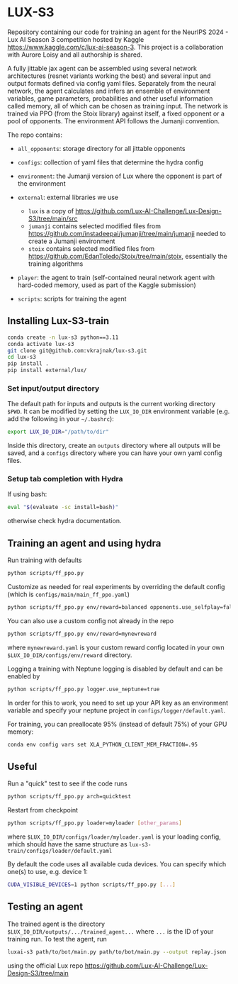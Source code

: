 # LUX-S3

Repository containing our code for training an agent for the NeurIPS 2024 - Lux AI Season 3 competition hosted by Kaggle https://www.kaggle.com/c/lux-ai-season-3. This project is a collaboration with Aurore Loisy and all authorship is shared.

A fully jittable jax agent can be assembled using several network architectures (resnet variants working the best) and several input and output formats defined via config yaml files. Separately from the neural network, the agent calculates and infers an ensemble of environment variables, game parameters, probabilities and other useful information called memory, all of which can be chosen as training input. The network is trained via PPO (from the Stoix library) against itself, a fixed opponent or a pool of opponents. The environment API follows the Jumanji convention.

The repo contains:
- `all_opponents`: storage directory for all jittable opponents
- `configs`: collection of yaml files that determine the hydra config
- `environment`: the Jumanji version of Lux where the opponent is part of the environment
- `external`: external libraries we use

  - `lux` is a copy of https://github.com/Lux-AI-Challenge/Lux-Design-S3/tree/main/src
  - `jumanji` contains selected modified files from https://github.com/instadeepai/jumanji/tree/main/jumanji needed to create a Jumanji environment
  - `stoix` contains selected modified files from https://github.com/EdanToledo/Stoix/tree/main/stoix, essentially the training algorithms
- `player`: the agent to train (self-contained neural network agent with hard-coded memory, used as part of the Kaggle submission)
- `scripts`: scripts for training the agent

## Installing Lux-S3-train

``` bash
conda create -n lux-s3 python==3.11
conda activate lux-s3
git clone git@github.com:vkrajnak/lux-s3.git
cd lux-s3
pip install .
pip install external/lux/
```

### Set input/output directory

The default path for inputs and outputs is the current working directory `$PWD`. 
It can be modified by setting the `LUX_IO_DIR` environment variable (e.g. add the following in your `~/.bashrc`):

``` bash
export LUX_IO_DIR="/path/to/dir"
```

Inside this directory, create an `outputs` directory where all outputs will be saved,
and a `configs` directory where you can have your own yaml config files.

### Setup tab completion with Hydra

If using bash:
``` bash
eval "$(evaluate -sc install=bash)"
```
otherwise check hydra documentation.

## Training an agent and using hydra

Run training with defaults
``` bash
python scripts/ff_ppo.py
```

Customize as needed for real experiments by overriding the default config (which is `configs/main/main_ff_ppo.yaml`)
``` bash
python scripts/ff_ppo.py env/reward=balanced opponents.use_selfplay=false
```

You can also use a custom config not already in the repo
``` bash
python scripts/ff_ppo.py env/reward=mynewreward
```
where `mynewreward.yaml` is your custom reward config located in your own `$LUX_IO_DIR/configs/env/reward` directory.

Logging a training with Neptune logging is disabled by default and can be enabled by
``` bash
python scripts/ff_ppo.py logger.use_neptune=true
```
In order for this to work, you need to set up your API key as an environment variable and specify your neptune project in `configs/logger/default.yaml`.

For training, you can preallocate 95% (instead of default 75%) of your GPU memory:
``` bash
conda env config vars set XLA_PYTHON_CLIENT_MEM_FRACTION=.95
```

## Useful

Run a "quick" test to see if the code runs 
``` bash
python scripts/ff_ppo.py arch=quicktest
```

Restart from checkpoint
``` bash
python scripts/ff_ppo.py loader=myloader [other_params]
```
where `$LUX_IO_DIR/configs/loader/myloader.yaml` is your loading config, which should have the same structure as `lux-s3-train/configs/loader/default.yaml`

By default the code uses all available cuda devices. You can specify which one(s) to use, e.g. device 1:
``` bash
CUDA_VISIBLE_DEVICES=1 python scripts/ff_ppo.py [...]
```

## Testing an agent

The trained agent is the directory `$LUX_IO_DIR/outputs/.../trained_agent...` where `...` is the ID of your training run. To test the agent, run 
``` bash
luxai-s3 path/to/bot/main.py path/to/bot/main.py --output replay.json
```
using the official Lux repo https://github.com/Lux-AI-Challenge/Lux-Design-S3/tree/main
